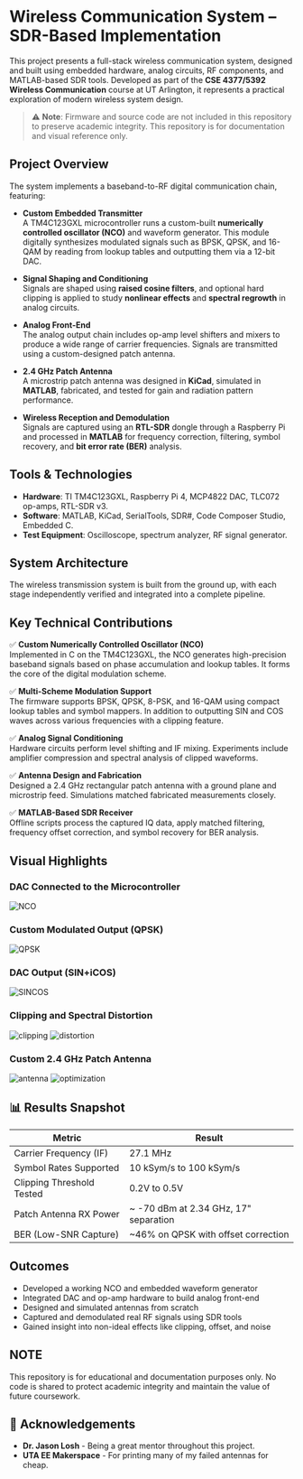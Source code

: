 # Wireless Communication System – SDR-Based Implementation

This project presents a full-stack wireless communication system, designed and built using embedded hardware, analog circuits, RF components, and MATLAB-based SDR tools. Developed as part of the **CSE 4377/5392 Wireless Communication** course at UT Arlington, it represents a practical exploration of modern wireless system design.

> ⚠️ **Note**: Firmware and source code are not included in this repository to preserve academic integrity. This repository is for documentation and visual reference only.



## Project Overview

The system implements a baseband-to-RF digital communication chain, featuring:

- **Custom Embedded Transmitter**  
  A TM4C123GXL microcontroller runs a custom-built **numerically controlled oscillator (NCO)** and waveform generator. This module digitally synthesizes modulated signals such as BPSK, QPSK, and 16-QAM by reading from lookup tables and outputting them via a 12-bit DAC.

- **Signal Shaping and Conditioning**  
  Signals are shaped using **raised cosine filters**, and optional hard clipping is applied to study **nonlinear effects** and **spectral regrowth** in analog circuits.

- **Analog Front-End**  
  The analog output chain includes op-amp level shifters and mixers to produce a wide range of carrier frequencies. Signals are transmitted using a custom-designed patch antenna.

- **2.4 GHz Patch Antenna**  
  A microstrip patch antenna was designed in **KiCad**, simulated in **MATLAB**, fabricated, and tested for gain and radiation pattern performance.

- **Wireless Reception and Demodulation**  
  Signals are captured using an **RTL-SDR** dongle through a Raspberry Pi and processed in **MATLAB** for frequency correction, filtering, symbol recovery, and **bit error rate (BER)** analysis.



## Tools & Technologies

- **Hardware**: TI TM4C123GXL, Raspberry Pi 4, MCP4822 DAC, TLC072 op-amps, RTL-SDR v3.
- **Software**: MATLAB, KiCad, SerialTools, SDR#, Code Composer Studio, Embedded C.
- **Test Equipment**: Oscilloscope, spectrum analyzer, RF signal generator.



## System Architecture

The wireless transmission system is built from the ground up, with each stage independently verified and integrated into a complete pipeline.



## Key Technical Contributions

✅ **Custom Numerically Controlled Oscillator (NCO)**  
  Implemented in C on the TM4C123GXL, the NCO generates high-precision baseband signals based on phase accumulation and lookup tables. It forms the core of the digital modulation scheme.

✅ **Multi-Scheme Modulation Support**  
  The firmware supports BPSK, QPSK, 8-PSK, and 16-QAM using compact lookup tables and symbol mappers.
  In addition to outputting SIN and COS waves across various frequencies with a clipping feature.

✅ **Analog Signal Conditioning**  
  Hardware circuits perform level shifting and IF mixing. Experiments include amplifier compression and spectral analysis of clipped waveforms.

✅ **Antenna Design and Fabrication**  
  Designed a 2.4 GHz rectangular patch antenna with a ground plane and microstrip feed. Simulations matched fabricated measurements closely.

✅ **MATLAB-Based SDR Receiver**  
  Offline scripts process the captured IQ data, apply matched filtering, frequency offset correction, and symbol recovery for BER analysis.


## Visual Highlights

### DAC Connected to the Microcontroller
![NCO](https://github.com/user-attachments/assets/4b1a3405-789c-421b-8b21-fc93a9fec5a3)

### Custom Modulated Output (QPSK)
![QPSK](https://github.com/user-attachments/assets/cff75268-b755-4d3b-aef4-09d316d5cb61)

### DAC Output (SIN+iCOS)
![SINCOS](https://github.com/user-attachments/assets/c5a4b500-654b-4ce0-81f0-ce2f4ab5dbcf)

### Clipping and Spectral Distortion
![clipping](https://github.com/user-attachments/assets/87988d6b-23a1-4167-b97a-458a30e5da41)
![distortion](https://github.com/user-attachments/assets/04b7f53e-f9d6-4e04-b1f6-22233a6eab54)

### Custom 2.4 GHz Patch Antenna
![antenna](https://github.com/user-attachments/assets/cc019902-feed-49db-9fde-f13353e19373)
![optimization](https://github.com/user-attachments/assets/dcde66e1-11d0-4b9e-945f-2a208a697e94)



## 📊 Results Snapshot

| Metric                        | Result                                 |
|------------------------------|----------------------------------------|
| Carrier Frequency (IF)       | 27.1 MHz                                |
| Symbol Rates Supported       | 10 kSym/s to 100 kSym/s                 |
| Clipping Threshold Tested    | 0.2V to 0.5V                            |
| Patch Antenna RX Power       | ~ -70 dBm at 2.34 GHz, 17" separation   |
| BER (Low-SNR Capture)        | ~46% on QPSK with offset correction     |



## Outcomes

- Developed a working NCO and embedded waveform generator
- Integrated DAC and op-amp hardware to build analog front-end
- Designed and simulated antennas from scratch
- Captured and demodulated real RF signals using SDR tools
- Gained insight into non-ideal effects like clipping, offset, and noise


## NOTE

This repository is for educational and documentation purposes only. No code is shared to protect academic integrity and maintain the value of future coursework.


## 🙏 Acknowledgements

- **Dr. Jason Losh** - Being a great mentor throughout this project.
- **UTA EE Makerspace** - For printing many of my failed antennas for cheap.
